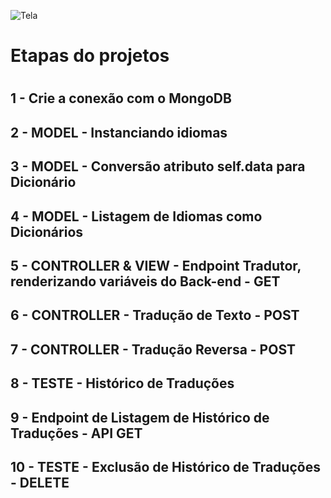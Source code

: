 

![Tela](src/views/static/images/traduzo.png)

<h1>Etapas do projetos<h1>



## 1 - Crie a conexão com o MongoDB
## 2 - MODEL - Instanciando idiomas
## 3 - MODEL - Conversão atributo self.data para Dicionário
## 4 - MODEL -  Listagem de Idiomas como Dicionários
## 5 - CONTROLLER & VIEW - Endpoint Tradutor, renderizando variáveis do Back-end - GET
## 6 - CONTROLLER - Tradução de Texto - POST
## 7 - CONTROLLER - Tradução Reversa - POST
## 8 - TESTE - Histórico de Traduções
## 9 - Endpoint de Listagem de Histórico de Traduções - API GET
## 10 - TESTE - Exclusão de Histórico de Traduções - DELETE
